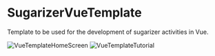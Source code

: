# SugarizerVueTemplate
Template to be used for the development of sugarizer activities in Vue.

![VueTemplateHomeScreen](https://user-images.githubusercontent.com/42293606/77850395-dc938800-71ef-11ea-907c-336a896edd70.PNG)
![VueTemplateTutorial](https://user-images.githubusercontent.com/42293606/77850398-e0bfa580-71ef-11ea-8fcb-ee10ab946a7f.PNG)

